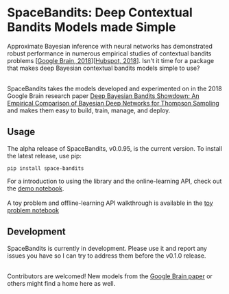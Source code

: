 # SpaceBandits: Deep Contextual Bandits Models made Simple

Approximate Bayesian inference with neural networks has demonstrated robust performance in numerous empirical studies of contextual bandits problems [[Google Brain, 2018](https://arxiv.org/pdf/1802.09127.pdf)][[Hubspot, 2018](https://arxiv.org/pdf/1807.09809.pdf)]. Isn't it time for a package that makes deep Bayesian contextual bandits models simple to use?<br><br>

SpaceBandits takes the models developed and experimented on in the 2018 Google Brain research paper [Deep Bayesian Bandits Showdown: An Empirical Comparison of Bayesian Deep Networks for Thompson Sampling](https://arxiv.org/pdf/1802.09127.pdf) and makes them easy to build, train, manage, and deploy.

## Usage

The alpha release of SpaceBandits, v0.0.95, is the current version. To install the latest release, use pip:

`
pip install space-bandits
`

For a introduction to using the library and the online-learning API, check out the [demo notebook](demo.ipynb).<br><br>
A toy problem and offline-learning API walkthrough is available in the [toy problem notebook](toy_problem.ipynb)

## Development

SpaceBandits is currently in development. Please use it and report any issues you have so I can try to address them before the v0.1.0 release.<br><br>

Contributors are welcomed! New models from the [Google Brain paper](https://arxiv.org/pdf/1802.09127.pdf) or others might find a home here as well.
